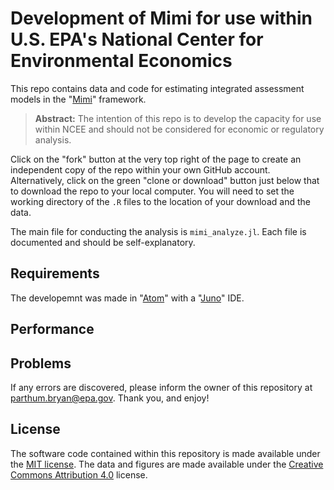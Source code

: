 # Development of Mimi for use within U.S. EPA's National Center for Environmental Economics

This repo contains data and code for estimating integrated assessment models in the "[Mimi](https://www.mimiframework.org/)" framework.

> **Abstract:** The intention of this repo is to develop the capacity for use within NCEE and should not be considered for economic or regulatory analysis.

Click on the "fork" button at the very top right of the page to create an independent copy of the repo within your own GitHub account. Alternatively, click on the green "clone or download" button just below that to download the repo to your local computer. You will need to set the working directory of the `.R` files to the location of your download and the data. 

The main file for conducting the analysis is `mimi_analyze.jl`. Each file is documented and should be self-explanatory.

## Requirements

The developemnt was made in "[Atom](https://atom.io/)" with a "[Juno](https://junolab.org/)" IDE.

## Performance

## Problems

If any errors are discovered, please inform the owner of this repository at parthum.bryan@epa.gov. Thank you, and enjoy!

## License

The software code contained within this repository is made available under the [MIT license](http://opensource.org/licenses/mit-license.php). The data and figures are made available under the [Creative Commons Attribution 4.0](https://creativecommons.org/licenses/by/4.0/) license.
